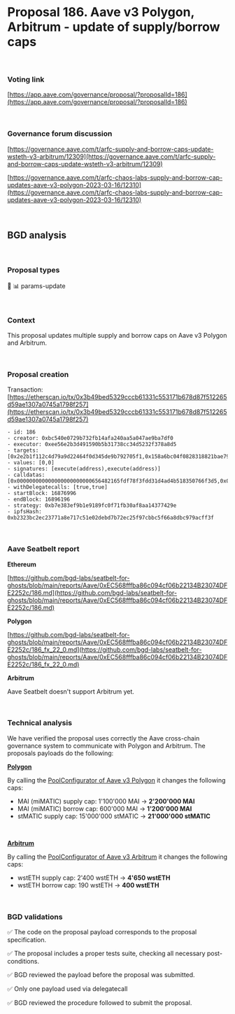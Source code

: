 # Proposal 186. Aave v3 Polygon, Arbitrum - update of supply/borrow caps

<br>

### Voting link

[https://app.aave.com/governance/proposal/?proposalId=186](https://app.aave.com/governance/proposal/?proposalId=186)

<br>

### Governance forum discussion

[https://governance.aave.com/t/arfc-supply-and-borrow-caps-update-wsteth-v3-arbitrum/12309](https://governance.aave.com/t/arfc-supply-and-borrow-caps-update-wsteth-v3-arbitrum/12309)

[https://governance.aave.com/t/arfc-chaos-labs-supply-and-borrow-cap-updates-aave-v3-polygon-2023-03-16/12310](https://governance.aave.com/t/arfc-chaos-labs-supply-and-borrow-cap-updates-aave-v3-polygon-2023-03-16/12310)

<br>

## BGD analysis

<br>

### Proposal types

:wrench: :bar_chart: params-update

<br>

### Context

This proposal updates multiple supply and borrow caps on Aave v3 Polygon and Arbitrum.

<br>

### Proposal creation

Transaction: [https://etherscan.io/tx/0x3b49bed5329cccb61331c553171b678d87f512265d59ae1307a0745a1798f257](https://etherscan.io/tx/0x3b49bed5329cccb61331c553171b678d87f512265d59ae1307a0745a1798f257)

```
- id: 186
- creator: 0xbc540e0729b732fb14afa240aa5a047ae9ba7df0
- executor: 0xee56e2b3d491590b5b31738cc34d5232f378a8d5
- targets: [0x2e2b1f112c4d79a9d22464f0d345de9b792705f1,0x158a6bc04f0828318821bae797f50b0a1299d45b]
- values: [0,0]
- signatures: [execute(address),execute(address)]
- calldatas: [0x000000000000000000000000656482165fdf78f3fdd31d4ad4b518350766f3d5,0x000000000000000000000000656482165fdf78f3fdd31d4ad4b518350766f3d5]
- withDelegatecalls: [true,true]
- startBlock: 16876996
- endBlock: 16896196
- strategy: 0xb7e383ef9b1e9189fc0f71fb30af8aa14377429e
- ipfsHash: 0xb2323bc2ec23771a8e717c51e02debd7b72ec25f97cbbc5f66a8dbc979acff3f
```

<br>

### Aave Seatbelt report

**Ethereum**

[https://github.com/bgd-labs/seatbelt-for-ghosts/blob/main/reports/Aave/0xEC568fffba86c094cf06b22134B23074DFE2252c/186.md](https://github.com/bgd-labs/seatbelt-for-ghosts/blob/main/reports/Aave/0xEC568fffba86c094cf06b22134B23074DFE2252c/186.md)

**Polygon**

[https://github.com/bgd-labs/seatbelt-for-ghosts/blob/main/reports/Aave/0xEC568fffba86c094cf06b22134B23074DFE2252c/186_fx_22_0.md](https://github.com/bgd-labs/seatbelt-for-ghosts/blob/main/reports/Aave/0xEC568fffba86c094cf06b22134B23074DFE2252c/186_fx_22_0.md)


**Arbitrum**

Aave Seatbelt doesn't support Arbitrum yet.

<br>

### Technical analysis

We have verified the proposal uses correctly the Aave cross-chain governance system to communicate with Polygon and Arbitrum.
The proposals payloads do the following:

**[Polygon](https://polygonscan.com/address/0x656482165fdf78f3fdd31d4ad4b518350766f3d5#code#F15#L1)**

By calling the [PoolConfigurator of Aave v3 Polygon](https://polygonscan.com/address/0x8145eddDf43f50276641b55bd3AD95944510021E) it changes the following caps:

- MAI (miMATIC) supply cap: 1'100'000 MAI -> **2'200'000 MAI**
- MAI (miMATIC) borrow cap: 600'000 MAI -> **1'200'000 MAI**
- stMATIC supply cap: 15'000'000 stMATIC -> **21'000'000 stMATIC** 

<br>

**[Arbitrum](https://arbiscan.io/address/0x656482165fdf78f3fdd31d4ad4b518350766f3d5#code#F15#L1)**

By calling the [PoolConfigurator of Aave v3 Arbitrum](https://arbiscan.io/address/0x8145eddDf43f50276641b55bd3AD95944510021E) it changes the following caps:

- wstETH supply cap: 2'400 wstETH -> **4'650 wstETH**
- wstETH borrow cap: 190 wstETH -> **400 wstETH**


<br>

### BGD validations

:white_check_mark: The code on the proposal payload corresponds to the proposal specification.

:white_check_mark: The proposal includes a proper tests suite, checking all necessary post-conditions.

:white_check_mark: BGD reviewed the payload before the proposal was submitted.

:white_check_mark: Only one payload used via delegatecall

:white_check_mark: BGD reviewed the procedure followed to submit the proposal.
